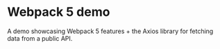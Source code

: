 # Webpack 5 demo

A demo showcasing Webpack 5 features + the Axios library for fetching data from
a public API.
